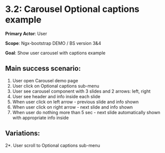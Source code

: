 3.2: Carousel Optional captions example
=======================================
**Primary Actor**: User

**Scope**: Ngx-bootstrap DEMO / BS version 3&4

**Goal**: Show user carousel with captions example

Main success scenario:
----------------------
1. User open Carousel demo page
2. User click on Optional captions sub-menu
3. User see carousel component with 3 slides and 2 arrows: left, right
4. User see header and info inside each slide
5. When user click on left arrow - previous slide and info shown
6. When user click on right arrow - next slide and info shown
7. When user do nothing more than 5 sec - next slide automatically shown with appropriate info inside

Variations:
-----------
2*. User scroll to Optional captions sub-menu
